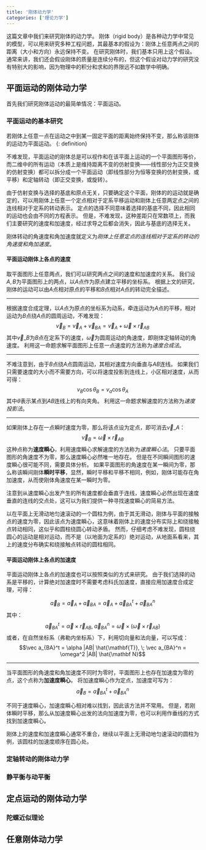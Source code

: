 ```yaml
---
title: '刚体动力学'
categories: ['理论力学']
---
```


这篇文章中我们来研究刚体的动力学。
刚体（rigid body）是各种动力学中常见的模型，可以用来研究多种工程问题，其最基本的假设为：刚体上任意两点之间的距离（大小和方向）永远保持不变。
在研究刚体时，我们基本只用上这个假设。
通常来讲，我们还会假设刚体的质量是连续分布的，但这个假设对动力学的研究没有特别大的影响，因为物理中的积分和求和的界限远不如数学中明确。

## 平面运动的刚体动力学

首先我们研究刚体运动的最简单情况：平面运动。

### 平面运动的基本研究

若刚体上任意一点在运动之中到某一固定平面的距离始终保持不变，那么称该刚体的运动为平面运动。
{: definition}

不难发现，平面运动的刚体总是可以视作和在该平面上运动的一个平面图形等价，而二维中的所有运动（本质上是维持距离不变的仿射变换——线性部分为正交变换的仿射变换）都可以拆分成一个平面运动（即线性部分为恒等变换的仿射变换，或平移）和定轴转动（即正交变换，或旋转）。

由于仿射变换与选择的基底和原点无关，只要确定这个平面，刚体的的运动就是确定的，可以用刚体上任意一个定点相对于定系平移运动和刚体上任意两定点之间的连线相对于定系的转动表示。
定点的选择不同意味着选择的基底不同，因此相同的运动也会由不同的方程表示。
但是，不难发现，这种差距只在常数项上，而我们主要研究的速度和加速度，经过求导之后都会消失，因此与基底的选择无关。

刚体转动的角速度和角加速度就定义为*刚体上任意定点的连线相对于定系的转动的角速度和角加速度*。

#### 平面运动刚体上各点的速度

取平面图形上任意两点，我们可以研究两点之间的速度和加速度的关系。
我们设$A,B$为平面图形上的两点，以$A$点作为原点建立平移的坐标系。
根据上文的研究，刚体的运动可以由$A$点相对原点的平移和$B$点相对$A$点的转动完全描述。

---

根据速度合成定理，以$A$点为原点的坐标系为动系，牵连运动为$A$点的平移，相对运动为$B$点绕$A$点的圆周运动，不难发现：
$$\vec v_B = \vec v_A + \vec v_{BA} = \vec v_A + \vec \omega \times \vec r_{AB}$$
其中$\vec v\_B$为$B$点在定系下的速度，$\vec \omega$为圆周运动的角速度，即刚体定轴转动的角速度。
利用这一命题求解平面图形上任意一点速度的方法称为*速度合成法*。

---

不难注意到，由于$B$点绕$A$点圆周运动，其相对速度方向垂直与$AB$连线。
如果我们只需要速度的大小而不需要方向，可以将速度投影到连线上，小区相对速度，从而可得：
$$v_B \cos \theta_B = v_a \cos \theta_A$$
其中$\theta$表示某点到$AB$连线上的有向夹角。
利用这一命题求解速度的方法称为*速度投影法*。

---

如果刚体上存在一点瞬时速度为零，那么将该点设为定点，即可消去$\vec v\_A$：
$$\vec v_B = \vec \omega \times \vec r_{AB}$$
这种点称为**速度瞬心**，利用速度瞬心求解速度的方法称为*速度瞬心法*。
只要平面图形的角速度不为零，那么速度瞬心必然唯一地存在。
但是在不同瞬间图形的速度瞬心很可能不同，需要具体分析。
如果平面图形的角速度在某一瞬间为零，那么称该瞬间刚体**瞬时平移**，显然，瞬时平移和平移不相同，例如，刚体可能存在角加速度，从而使刚体角速度在某一瞬时为零。

注意到从速度瞬心出发产生的所有速度都会垂直于连线，速度瞬心必然出现在速度垂直的连线的交点处，这可以为我们提供一种寻找速度瞬心的简易方法。

以在平面上无滑动地匀速滚动的一个圆柱为例，由于其无滑动，刚体与平面的接触点的速度为零，因此该点为速度瞬心，这意味着刚体上的速度分布实际上和绕接触点转动相同，这似乎和圆柱绕圆心转动矛盾。
然而，仔细考虑不难发现，圆柱绕圆心的运动是相对运动，而不是（以地面为定系的）绝对运动，从地面系看来，其上的速度分布确实和绕接触点转动的圆柱相同。

#### 平面运动刚体上各点的加速度

平面运动刚体上各点的加速度也可以按照类似的方式来研究。
由于我们选择的动系是平移的，计算绝对加速度时不需要考虑科氏加速度，直接应用加速度合成定理，可得：

$$\vec a_B = \vec a_A + \vec a_{BA} = \vec a_A + \vec a_{BA}^t + \vec a_{BA}^n$$
其中：
$$\vec a_{BA}^t = \vec \alpha \times \vec r_{AB}, \; \vec a_{BA}^n = \vec \omega \times (\vec \omega \times \vec r_{AB})$$
或者，在自然坐标系（弗勒内坐标系）下，利用切向量和法向量，可以写成：
$$\vec a_{BA}^t = \alpha |AB| \hat{\mathbf{T}}, \; \vec a_{BA}^n = \omega^2 |AB| \hat{\mathbf N}$$

---

当平面图形的角速度和角加速度不同时为零时，平面图形上也存在加速度为零的点，这个点称为**加速度瞬心**。
将加速度瞬心作为定点，加速度可写为：
$$\vec a_B = \vec a_{BA}^t + \vec a_{BA}^n$$

不同于速度瞬心，加速度瞬心相对难以找到，因此该方法并不常用。
但是，若刚体瞬时平移，那么从加速度瞬心出发的法向加速度为零，也可以利用作垂线的方式找到加速度瞬心。

刚体上的速度和加速度瞬心通常不重合，继续以平面上无滑动地匀速滚动的圆柱为例，该圆柱的加速度顺序在圆心处。

### 定轴转动的刚体动力学

### 静平衡与动平衡

## 定点运动的刚体动力学

### 陀螺近似理论

## 任意刚体动力学
